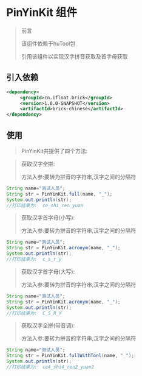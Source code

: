 # PinYinKit 组件

> 前言
>
> 该组件依赖于huTool包
>
> 引用该组件以实现汉字拼音获取及首字母获取



## 引入依赖

```xml
<dependency>
     <groupId>cn.ifloat.brick</groupId>
     <version>1.0.0-SNAPSHOT</version>
     <artifactId>brick-chinese</artifactId>
</dependency>
```



## 使用

> PinYinKit共提供了四个方法:

> 获取汉字全拼:
>
> 方法入参:要转为拼音的字符串,汉字之间的分隔符

```java
String name="测试人员";
String str = PinYinKit.full(name, "_");
System.out.println(str);
//打印结果为:  ce_shi_ren_yuan
```

> 获取汉字首字母(小写):
>
> 方法入参:要转为拼音的字符串,汉字之间的分隔符

```java
String name="测试人员";
String str = PinYinKit.acronym(name, "_");
System.out.println(str);
//打印结果为:  c_s_r_y
```

> 获取汉字首字母(大写):
>
> 方法入参:要转为拼音的字符串,汉字之间的分隔符

```java
String name="测试人员";
String str = PinYinKit.acronym(name, "_");
System.out.println(str);
//打印结果为:  C_S_R_Y
```

> 获取汉字全拼(带音调):
>
> 方法入参:要转为拼音的字符串,汉字之间的分隔符

```java
String name="测试人员";
String str = PinYinKit.fullWithTonl(name, "_");
System.out.println(str);
//打印结果为:  ce4_shi4_ren2_yuan2
```


